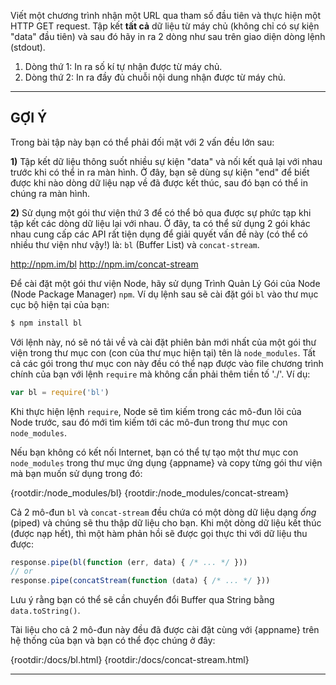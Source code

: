 Viết một chương trình nhận một URL qua tham số đầu tiên và thực hiện một HTTP GET request. Tập kết **tất cả** dữ liệu từ máy chủ (không chỉ có sự kiện "data" đầu tiên) và sau đó hãy in ra 2 dòng như sau trên giao diện dòng lệnh (stdout).

1. Dòng thứ 1: In ra số kí tự nhận được từ máy chủ.
2. Dòng thứ 2: In ra đầy đủ chuỗi nội dung nhận được từ máy chủ.

----------------------------------------------------------------------
## GỢI Ý

Trong bài tập này bạn có thể phải đối mặt với 2 vấn đều lớn sau:

**1)** Tập kết dữ liệu thông suốt nhiều sự kiện "data" và nối kết quả lại với nhau trước khi có thể in ra màn hình. Ở đây, bạn sẽ dùng sự kiện "end" để biết được khi nào dòng dữ liệu nạp về đã được kết thúc, sau đó bạn có thể in chúng ra màn hình.

**2)** Sử dụng một gói thư viện thứ 3 để có thể bỏ qua được sự phức tạp khi tập kết các dòng dữ liệu lại với nhau. Ở đây, ta có thể sử dụng 2 gói khác nhau cung cấp các API rất tiện dụng để giải quyết vấn đề này (có thể có nhiều thư viện như vậy!) là: `bl` (Buffer List) và `concat-stream`.

  <http://npm.im/bl>
  <http://npm.im/concat-stream>

Để cài đặt một gói thư viện Node, hãy sử dụng Trình Quản Lý Gói của Node (Node Package Manager) `npm`. Ví dụ lệnh sau sẽ cài đặt gói `bl` vào thư mục cục bộ hiện tại của bạn:

```sh
$ npm install bl
```

Với lệnh này, nó sẽ nó tải về và cài đặt phiên bản mới nhất của một gói thư viện trong thư mục con (con của thư mục hiện tại) tên là `node_modules`. Tất cả các gói trong thư mục con này đều có thể nạp được vào file chương trình chính của bạn với lệnh `require` mà không cần phải thêm tiền tố './'. Ví dụ:

```js
var bl = require('bl')
```

Khi thực hiện lệnh `require`, Node sẽ tìm kiếm trong các mô-đun lõi của Node trước, sau đó mới tìm kiếm tới các mô-đun trong thư mục con `node_modules`.

Nếu bạn không có kết nối Internet, bạn có thể tự tạo một thư mục con `node_modules` trong thư mục ứng dụng {appname} và copy từng gói thư viện mà bạn muốn sử dụng trong đó:

  {rootdir:/node_modules/bl}
  {rootdir:/node_modules/concat-stream}

Cả 2 mô-đun `bl` và `concat-stream` đều chứa có một dòng dữ liệu dạng *ống* (piped) và chúng sẽ thu thập dữ liệu cho bạn. Khi một dòng dữ liệu kết thúc (được nạp hết), thì một hàm phản hồi sẽ được gọi thực thi với dữ liệu thu được:

```js
response.pipe(bl(function (err, data) { /* ... */ }))
// or
response.pipe(concatStream(function (data) { /* ... */ }))
```

Lưu ý rằng bạn có thể sẽ cần chuyển đổi Buffer qua String bằng `data.toString()`.

Tài liệu cho cả 2 mô-đun này đều đã được cài đặt cùng với {appname} trên hệ thống của bạn và bạn có thể đọc chúng ở đây:

  {rootdir:/docs/bl.html}
  {rootdir:/docs/concat-stream.html}

----------------------------------------------------------------------
